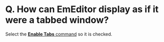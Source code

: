 # Q. How can EmEditor display as if it were a tabbed window?

Select the [**Enable Tabs** command](../../cmd/window/window_combine) so it is checked.
